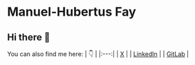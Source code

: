 # Manuel-Hubertus Fay
## Hi there 👋

You can also find me here:
| 👇 |
|:---:|
| [X](https://x.com/FayManny) |
| [LinkedIn](www.linkedin.com/in/manuel-hubertus-fay-0483a919a) |
| [GitLab](https://gitlab.com/MannyFay) |

<!--
**MannyFay/MannyFay** is a ✨ _special_ ✨ repository because its `README.md` (this file) appears on your GitHub profile.

Here are some ideas to get you started:

- 🔭 I’m currently working on ...
- 🌱 I’m currently learning ...
- 👯 I’m looking to collaborate on ...
- 🤔 I’m looking for help with ...
- 💬 Ask me about ...
- 📫 How to reach me: ...
- 😄 Pronouns: ...
- ⚡ Fun fact: ...
-->
